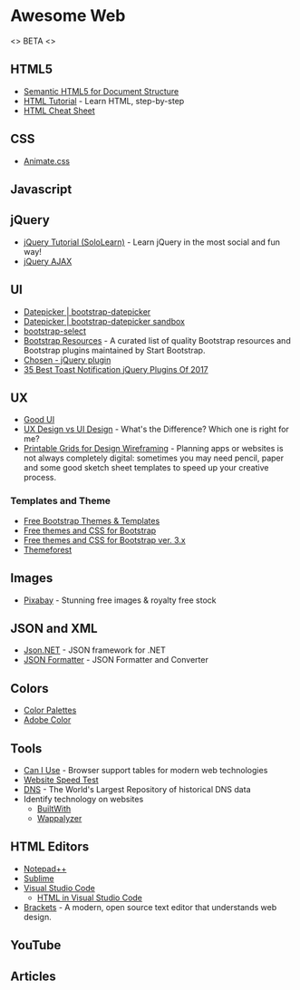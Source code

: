 # Awesome Web

<> BETA <>

## HTML5
* [Semantic HTML5 for Document Structure](https://www.semrush.com/blog/semantic-html5-guide)
* [HTML Tutorial](https://websitesetup.org/html-tutorial-beginners/) - Learn HTML, step-by-step
* [HTML Cheat Sheet](https://websitesetup.org/html5-cheat-sheet/)

## CSS
* [Animate.css](https://daneden.github.io/animate.css/)

## Javascript

## jQuery
* [jQuery Tutorial (SoloLearn)](https://www.sololearn.com/Course/jQuery/) - Learn jQuery in the most social and fun way!
* [jQuery AJAX](http://api.jquery.com/jquery.ajax)

## UI
* [Datepicker | bootstrap-datepicker](https://bootstrap-datepicker.readthedocs.io/)
* [Datepicker | bootstrap-datepicker sandbox](https://uxsolutions.github.io/bootstrap-datepicker/?#sandbox)
* [bootstrap-select](https://developer.snapappointments.com/bootstrap-select)
* [Bootstrap Resources](https://startbootstrap.com/bootstrap-resources) - A curated list of quality Bootstrap resources and Bootstrap plugins maintained by Start Bootstrap.
* [Chosen - jQuery plugin](https://harvesthq.github.io/chosen)
* [35 Best Toast Notification jQuery Plugins Of 2017](https://www.jqueryscript.net/blog/Best-Toast-Notification-jQuery-Plugins.html)


## UX
* [Good UI](http://www.goodui.org)
* [UX Design vs UI Design](https://www.youtube.com/watch?v=RtPnVtXw6HU) - What's the Difference? Which one is right for me?
* [Printable Grids for Design Wireframing](https://sneakpeekit.com/) - Planning apps or websites is not always completely digital: sometimes you may need pencil, paper and some good sketch sheet templates to speed up your creative process.

### Templates and Theme
* [Free Bootstrap Themes & Templates](https://startbootstrap.com/)
* [Free themes and CSS for Bootstrap](https://bootswatch.com/)
* [Free themes and CSS for Bootstrap ver. 3.x](https://bootswatch.com/3/)
* [Themeforest](https://themeforest.net/)

## Images
* [Pixabay](https://pixabay.com) - Stunning free images & royalty free stock

## JSON and XML
* [Json.NET](https://www.newtonsoft.com) - JSON framework for .NET
* [JSON Formatter](https://jsonformatter.org) - JSON Formatter and Converter

## Colors
* [Color Palettes](https://www.astellescolors.com/)
* [Adobe Color](https://color.adobe.com/)

## Tools
* [Can I Use](https://caniuse.com) - Browser support tables for modern web technologies
* [Website Speed Test](https://tools.pingdom.com)
* [DNS](https://securitytrails.com/dns-trails) - The World's Largest Repository of historical DNS data
* Identify technology on websites 
    * [BuiltWith](https://builtwith.com/)
    * [Wappalyzer](https://www.wappalyzer.com/)
    
## HTML Editors
* [Notepad++](https://notepad-plus-plus.org/)
* [Sublime](https://www.sublimetext.com/)
* [Visual Studio Code](https://code.visualstudio.com/)
    * [HTML in Visual Studio Code](https://code.visualstudio.com/docs/languages/html)
* [Brackets](http://brackets.io/) - A modern, open source text editor that understands web design.
   
## YouTube

## Articles

